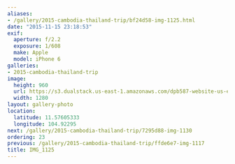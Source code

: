 ```yaml
---
aliases:
- /gallery/2015-cambodia-thailand-trip/bf24d58-img-1125.html
date: "2015-11-15 23:18:53"
exif:
  aperture: f/2.2
  exposure: 1/608
  make: Apple
  model: iPhone 6
galleries:
- 2015-cambodia-thailand-trip
image:
  height: 960
  url: https://s3.dualstack.us-east-1.amazonaws.com/dpb587-website-us-east-1/asset/gallery/2015-cambodia-thailand-trip/bf24d58-img-1125~1280.jpg
  width: 1280
layout: gallery-photo
location:
  latitude: 11.57605333
  longitude: 104.92295
next: /gallery/2015-cambodia-thailand-trip/7295d88-img-1130
ordering: 23
previous: /gallery/2015-cambodia-thailand-trip/ffde6e7-img-1117
title: IMG_1125
---
```

